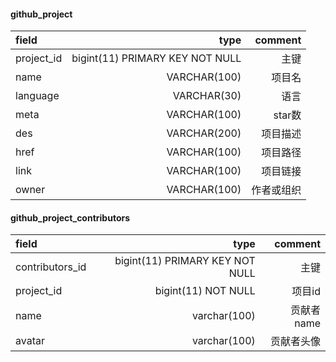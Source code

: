 #### github_project
| field      |     type |    comment |
| :-------- | --------:| --------:|
| project_id    |   bigint(11) PRIMARY KEY NOT NULL |   主键  |
| name    |   VARCHAR(100) |    项目名 |
| language    |   VARCHAR(30) |    语言 |
| meta    |   VARCHAR(100) |    star数  |
| des    |   VARCHAR(200) |   项目描述  |
| href    |   VARCHAR(100) |    项目路径  |
| link    |   VARCHAR(100) |    项目链接  |
| owner    |   VARCHAR(100) |    作者或组织  |

#### github_project_contributors
| field      |     type |    comment |
| :-------- | --------:| --------:|
| contributors_id    |   bigint(11) PRIMARY KEY NOT NULL | 主键|
| project_id    |   bigint(11) NOT NULL |  项目id|
| name    |   varchar(100) | 贡献者name|
| avatar    |   varchar(100) | 贡献者头像|